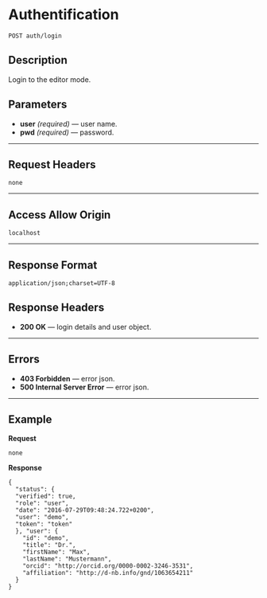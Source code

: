 # Authentification

    POST auth/login

## Description

Login to the editor mode.

## Parameters

- **user** _(required)_ — user name.
- **pwd** _(required)_ — password.

***

## Request Headers

    none

***

## Access Allow Origin

    localhost

***

## Response Format

    application/json;charset=UTF-8

## Response Headers

- **200 OK** — login details and user object.

***

## Errors

- **403 Forbidden** — error json.
- **500 Internal Server Error** — error json.

***

## Example
**Request**

    none

**Response**

    {
      "status": {
      "verified": true,
      "role": "user",
      "date": "2016-07-29T09:48:24.722+0200",
      "user": "demo",
      "token": "token"
      }, "user": {
        "id": "demo",
        "title": "Dr.",
        "firstName": "Max",
        "lastName": "Mustermann",
        "orcid": "http://orcid.org/0000-0002-3246-3531",
        "affiliation": "http://d-nb.info/gnd/1063654211"
      }
    }
